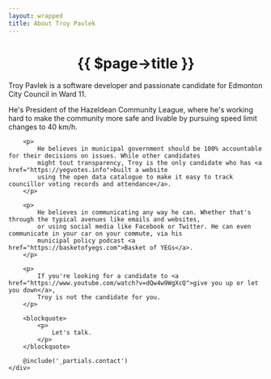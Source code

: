 ```yaml
---
layout: wrapped
title: About Troy Pavlek
---
```


<h1 style="text-align:center;">{{ $page->title }}</h1>

<article class="is-centered post">
    <div class="post-content">
        <p>
            Troy Pavlek is a software developer and passionate candidate for Edmonton City Council in Ward 11.
        <p>
            He's President
            of the Hazeldean Community League, where he's working hard to make the community more safe and livable by pursuing
            speed limit changes to 40 km/h.
        </p>
        
        <p>
            He believes in municipal government should be 100% accountable for their decisions on issues. While other candidates
            might tout transparency, Troy is the only candidate who has <a href="https://yegvotes.info">built a website
            using the open data catalogue to make it easy to track councillor voting records and attendance</a>.
        </p>
        
        <p>
            He believes in communicating any way he can. Whether that's through the typical avenues like emails and websites,
            or using social media like Facebook or Twitter. He can even communicate in your car on your commute, via his
            municipal policy podcast <a href="https://basketofyegs.com">Basket of YEGs</a>.
        </p>
        
        <p>
            If you're looking for a candidate to <a href="https://www.youtube.com/watch?v=dQw4w9WgXcQ">give you up or let you down</a>,
            Troy is not the candidate for you.
        </p>
        
        <blockquote>
            <p>
                Let's talk.
            </p>
        </blockquote>
        
        @include('_partials.contact')
    </div>
</article>
